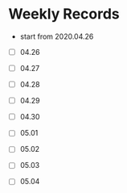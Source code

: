 # Weekly Records

*  start from 2020.04.26 

- [ ] 04.26
- [ ] 04.27
- [ ] 04.28
- [ ] 04.29
- [ ] 04.30
- [ ] 05.01
- [ ] 05.02
- [ ] 05.03
- [ ] 05.04 

